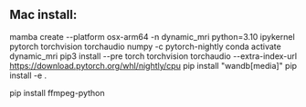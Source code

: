 ## Mac install: 
mamba create --platform osx-arm64 -n dynamic_mri python=3.10 ipykernel pytorch torchvision torchaudio numpy -c pytorch-nightly
conda activate dynamic_mri
pip3 install --pre torch torchvision torchaudio --extra-index-url https://download.pytorch.org/whl/nightly/cpu
pip install "wandb[media]"
pip install -e .

pip install ffmpeg-python